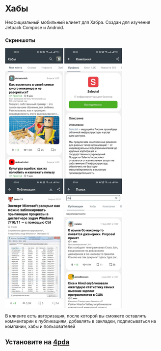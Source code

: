 # Хабы 
Неофициальный мобильный клиент для Хабра. Создан для изучения Jetpack Compose и Android. 

### Скриншоты
<p><img height="420" src="main_screen_screenshot.jpg"/> <img height="420" src="hub_screen_screenshot.jpg"/> <img height="420" src="article_screen_screenshot.jpg"/> <img height="420" src="search_screen_screenshot.jpg"/></p>
В клиенте есть авторизация, после которой вы сможете оставлять комментарии к публикациям, добавлять в закладки, подписываться на компании, хабы и пользователей

## Установите на [4pda](https://4pda.to/forum/index.php?showtopic=1065764)
